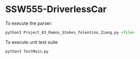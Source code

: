 # SSW555-DriverlessCar

To execute the parser:
```python
python3 Project_03_Ramos_Stokes_Tolentino_Ziang.py <file>
```
To execute unit test suite
```python
python3 TestMain.py
```
